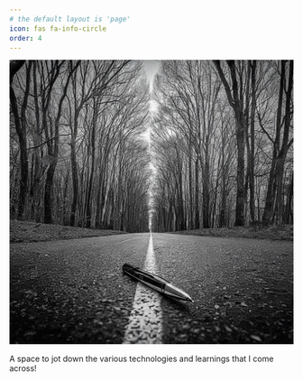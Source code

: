 ```yaml
---
# the default layout is 'page'
icon: fas fa-info-circle
order: 4
---
```


![Thoughts](/assets/perspective3.png "Thoughts")


A space to jot down the various technologies and learnings that I come across!
